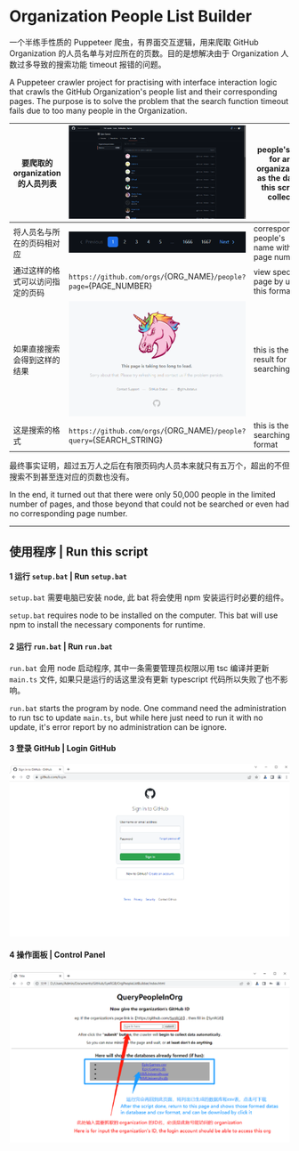 # Organization People List Builder

一个半练手性质的 Puppeteer 爬虫，有界面交互逻辑，用来爬取 GitHub Organization 的人员名单与对应所在的页数。目的是想解决由于 Organization 人数过多导致的搜索功能 timeout 报错的问题。

A Puppeteer crawler project for practising with interface interaction logic that crawls the GitHub Organization's people list and their corresponding pages. The purpose is to solve the problem that the search function timeout fails due to too many people in the Organization.

| 要爬取的 organization 的人员列表 | <img src=".\README\1.png" alt="1" style="zoom:67%;" />       | people's list for an organization as the datas this script collect |
| -------------------------------- | ------------------------------------------------------------ | ------------------------------------------------------------ |
| 将人员名与所在的页码相对应       | <img src=".\README\2.png" alt="2" />                          | corresponding people's name with the page number             |
| 通过这样的格式可以访问指定的页码 | `https://github.com/orgs/`{ORG_NAME}`/people?page=`{PAGE_NUMBER} | view specific page by url in this format                     |
| 如果直接搜索会得到这样的结果     | <img src=".\README\3.png" alt="3" style="zoom: 67%;" />      | this is the result for searching it                          |
| 这是搜索的格式                   | `https://github.com/orgs/`{ORG_NAME}`/people?query=`{SEARCH_STRING} | this is the searching format                                 |

最终事实证明，超过五万人之后在有限页码内人员本来就只有五万个，超出的不但搜索不到甚至连对应的页数也没有。

In the end, it turned out that there were only 50,000 people in the limited number of pages, and those beyond that could not be searched or even had no corresponding page number.

------

## 使用程序 | Run this script

#### 1 运行 `setup.bat` | Run `setup.bat`

`setup.bat` 需要电脑已安装 node, 此 bat 将会使用 npm 安装运行时必要的组件。

`setup.bat` requires node to be installed on the computer. This bat will use npm to install the necessary components for runtime.

#### 2 运行 `run.bat` | Run `run.bat`

`run.bat` 会用 node 启动程序, 其中一条需要管理员权限以用 tsc 编译并更新 `main.ts` 文件, 如果只是运行的话这里没有更新 typescript 代码所以失败了也不影响。

`run.bat` starts the program by node. One command need the administration to run tsc to update `main.ts`, but while here just need to run it with no update, it's error report by no administration can be ignore.

#### 3 登录 GitHub | Login GitHub

<img src=".\README\4.png" alt="4" style="zoom:50%;" />

#### 4 操作面板 | Control Panel

<img src=".\README\5.png" alt="5" style="zoom: 67%;" />
